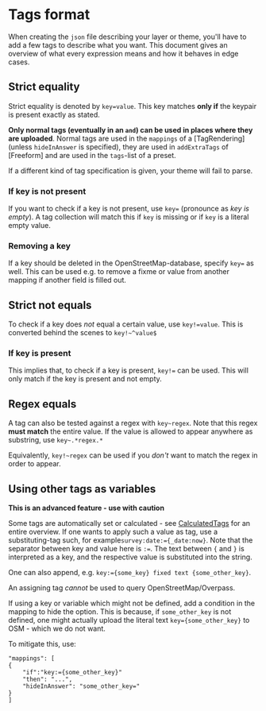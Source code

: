  Tags format
=============

When creating the `json` file describing your layer or theme, you'll have to add a few tags to describe what you want. This document gives an overview of what every expression means and how it behaves in edge cases.

Strict equality
---------------

Strict equality is denoted by `key=value`. This key matches __only if__ the keypair is present exactly as stated.

**Only normal tags (eventually in an `and`) can be used in places where they are uploaded**. Normal tags are used in the `mappings` of a [TagRendering] (unless `hideInAnswer` is specified), they are used in `addExtraTags` of [Freeform] and are used in the `tags`-list of a preset.

If a different kind of tag specification is given, your theme will fail to parse.

### If key is not present

If you want to check if a key is not present, use `key=` (pronounce as *key is empty*). A tag collection will match this if `key` is missing or if `key` is a literal empty value.

### Removing a key

If a key should be deleted in the OpenStreetMap-database, specify `key=` as well. This can be used e.g. to remove a fixme or value from another mapping if another field is filled out.

Strict not equals
-----------------

To check if a key does _not_ equal a certain value, use `key!=value`. This is converted behind the scenes to `key!~^value$`

### If key is present

This implies that, to check if a key is present, `key!=` can be used. This will only match if the key is present and not empty.

Regex equals
------------

A tag can also be tested against a regex with `key~regex`. Note that this regex __must match__ the entire value. If the value is allowed to appear anywhere as substring, use `key~.*regex.*`

Equivalently, `key!~regex` can be used if you _don't_ want to match the regex in order to appear.


Using other tags as variables
-----------------------------

**This is an advanced feature - use with caution**

Some tags are automatically set or calculated - see [CalculatedTags](CalculatedTags.md) for an entire overview.
If one wants to apply such a value as tag, use a substituting-tag such, for example`survey:date:={_date:now}`. Note that the separator between key and value here is `:=`.
The text between `{` and `}` is interpreted as a key, and the respective value is substituted into the string.

One can also append, e.g. `key:={some_key} fixed text {some_other_key}`.

An assigning tag _cannot_ be used to query OpenStreetMap/Overpass.

If using a key or variable which might not be defined, add a condition in the mapping to hide the option.
This is because, if `some_other_key` is not defined, one might actually upload the literal text `key={some_other_key}` to OSM - which we do not want.

To mitigate this, use:

```
"mappings": [
{
    "if":"key:={some_other_key}"
    "then": "...",
    "hideInAnswer": "some_other_key="
}
]
```